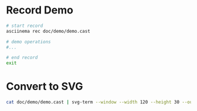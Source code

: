 # Record Demo
```bash
# start record
asciinema rec doc/demo/demo.cast

# demo operations
#...

# end record
exit
```

# Convert to SVG

```bash
cat doc/demo/demo.cast | svg-term --window --width 120 --height 30 --out doc/demo/demo.svg
```
